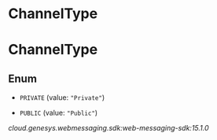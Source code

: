 # ChannelType


# ChannelType

## Enum


* `PRIVATE` (value: `"Private"`)

* `PUBLIC` (value: `"Public"`)




_cloud.genesys.webmessaging.sdk:web-messaging-sdk:15.1.0_
